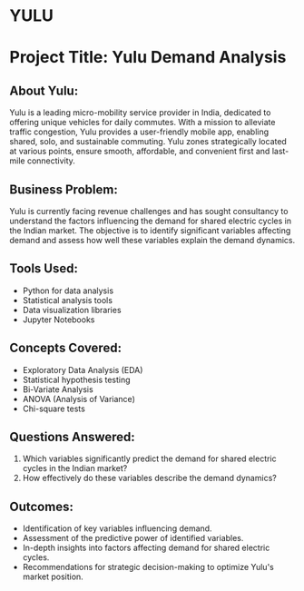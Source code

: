 # YULU
# Project Title: Yulu Demand Analysis

## About Yulu:
Yulu is a leading micro-mobility service provider in India, dedicated to offering unique vehicles for daily commutes. With a mission to alleviate traffic congestion, Yulu provides a user-friendly mobile app, enabling shared, solo, and sustainable commuting. Yulu zones strategically located at various points, ensure smooth, affordable, and convenient first and last-mile connectivity.

## Business Problem:
Yulu is currently facing revenue challenges and has sought consultancy to understand the factors influencing the demand for shared electric cycles in the Indian market. The objective is to identify significant variables affecting demand and assess how well these variables explain the demand dynamics.

## Tools Used:
- Python for data analysis
- Statistical analysis tools
- Data visualization libraries
- Jupyter Notebooks

## Concepts Covered:
- Exploratory Data Analysis (EDA)
- Statistical hypothesis testing
- Bi-Variate Analysis
- ANOVA (Analysis of Variance)
- Chi-square tests

## Questions Answered:
1. Which variables significantly predict the demand for shared electric cycles in the Indian market?
2. How effectively do these variables describe the demand dynamics?

## Outcomes:
- Identification of key variables influencing demand.
- Assessment of the predictive power of identified variables.
- In-depth insights into factors affecting demand for shared electric cycles.
- Recommendations for strategic decision-making to optimize Yulu's market position.

